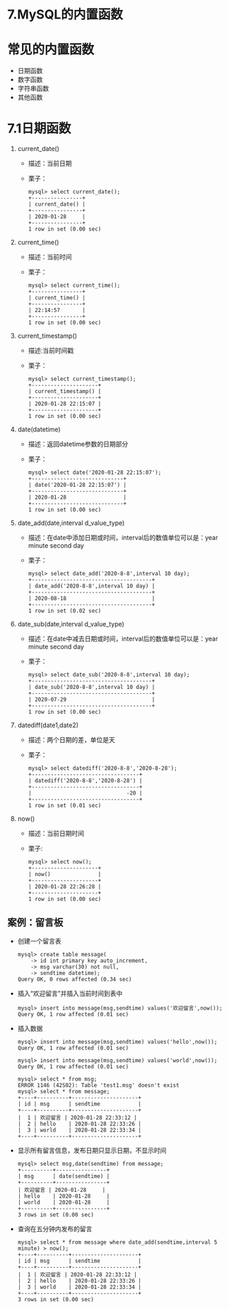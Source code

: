 # 7.MySQL的内置函数

# 常见的内置函数

- 日期函数
- 数字函数
- 字符串函数
- 其他函数

# 7.1日期函数

1. current_date()

   - 描述：当前日期

   - 栗子：

     ```mysql
     mysql> select current_date();
     +----------------+
     | current_date() |
     +----------------+
     | 2020-01-28     |
     +----------------+
     1 row in set (0.00 sec)
     ```

2. current_time()

   - 描述：当前时间

   - 栗子：

     ```mysql
     mysql> select current_time();
     +----------------+
     | current_time() |
     +----------------+
     | 22:14:57       |
     +----------------+
     1 row in set (0.00 sec)
     ```

3. current_timestamp()

   - 描述:当前时间戳

   - 栗子：

     ```mysql
     mysql> select current_timestamp();
     +---------------------+
     | current_timestamp() |
     +---------------------+
     | 2020-01-28 22:15:07 |
     +---------------------+
     1 row in set (0.00 sec)
     ```

     

4. date(datetime)

   - 描述：返回datetime参数的日期部分

   - 栗子：

     ```mysql
     mysql> select date('2020-01-28 22:15:07');
     +-----------------------------+
     | date('2020-01-28 22:15:07') |
     +-----------------------------+
     | 2020-01-28                  |
     +-----------------------------+
     1 row in set (0.00 sec)
     ```

     

5. date_add(date,interval d_value_type)

   - 描述：在date中添加日期或时间，interval后的数值单位可以是：year minute second day

   - 栗子：

     ```mysql
     mysql> select date_add('2020-8-8',interval 10 day);
     +--------------------------------------+
     | date_add('2020-8-8',interval 10 day) |
     +--------------------------------------+
     | 2020-08-18                           |
     +--------------------------------------+
     1 row in set (0.02 sec)
     ```
     
     

6. date_sub(date,interval d_value_type)

   - 描述：在date中减去日期或时间，interval后的数值单位可以是：year minute second day

   - 栗子：

     ```mysql
     mysql> select date_sub('2020-8-8',interval 10 day);
     +--------------------------------------+
     | date_sub('2020-8-8',interval 10 day) |
     +--------------------------------------+
     | 2020-07-29                           |
     +--------------------------------------+
     1 row in set (0.00 sec)
     ```
     
     

7. datediff(date1,date2)

   - 描述：两个日期的差，单位是天

   - 栗子：

     ```mysql
     mysql> select datediff('2020-8-8','2020-8-28');
     +----------------------------------+
     | datediff('2020-8-8','2020-8-28') |
     +----------------------------------+
     |                              -20 |
     +----------------------------------+
     1 row in set (0.01 sec)
     ```

     

8. now()

   - 描述：当前日期时间
   
   - 栗子:
   
     ```mysql
     mysql> select now();
     +---------------------+
     | now()               |
     +---------------------+
     | 2020-01-28 22:26:28 |
     +---------------------+
     1 row in set (0.00 sec)
     ```
   
     

## 案例：留言板

- 创建一个留言表

  ```mysql
  mysql> create table message(
      -> id int primary key auto_increment,
      -> msg varchar(30) not null,
      -> sendtime datetime);
  Query OK, 0 rows affected (0.34 sec)
  ```

  

- 插入“欢迎留言”并插入当前时间到表中

  ```mysql
  mysql> insert into message(msg,sendtime) values('欢迎留言',now());
  Query OK, 1 row affected (0.01 sec)
  ```

  

- 插入数据

  ```mysql
  mysql> insert into message(msg,sendtime) values('hello',now());
  Query OK, 1 row affected (0.01 sec)
  
  mysql> insert into message(msg,sendtime) values('world',now());
  Query OK, 1 row affected (0.01 sec)
  
  mysql> select * from msg;
  ERROR 1146 (42S02): Table 'test1.msg' doesn't exist
  mysql> select * from message;
  +----+----------+---------------------+
  | id | msg      | sendtime            |
  +----+----------+---------------------+
  |  1 | 欢迎留言 | 2020-01-28 22:33:12 |
  |  2 | hello    | 2020-01-28 22:33:26 |
  |  3 | world    | 2020-01-28 22:33:34 |
  +----+----------+---------------------+
  ```

  

- 显示所有留言信息，发布日期只显示日期，不显示时间

  ```mysql
  mysql> select msg,date(sendtime) from message;
  +----------+----------------+
  | msg      | date(sendtime) |
  +----------+----------------+
  | 欢迎留言 | 2020-01-28     |
  | hello    | 2020-01-28     |
  | world    | 2020-01-28     |
  +----------+----------------+
  3 rows in set (0.00 sec)
  ```

  

- 查询在五分钟内发布的留言

  ```mysql
  mysql> select * from message where date_add(sendtime,interval 5 minute) > now();
  +----+----------+---------------------+
  | id | msg      | sendtime            |
  +----+----------+---------------------+
  |  1 | 欢迎留言 | 2020-01-28 22:33:12 |
  |  2 | hello    | 2020-01-28 22:33:26 |
  |  3 | world    | 2020-01-28 22:33:34 |
  +----+----------+---------------------+
  3 rows in set (0.00 sec)
  ```

  

